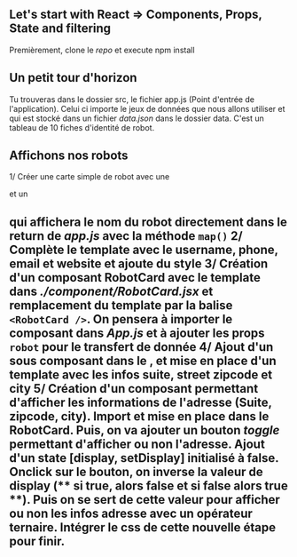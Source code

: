 ## Let's start with React => Components, Props, State and filtering

Premièrement, clone le *repo* et execute npm install

## Un petit tour d'horizon
Tu trouveras dans le dossier src, le fichier app.js (Point d'entrée de l'application). Celui ci importe le jeux de données que nous allons utiliser et qui est stocké dans un fichier *data.json* dans le dossier data. C'est un tableau de 10 fiches d'identité de robot.

## Affichons nos robots
1/ Créer une carte simple de robot avec une *<div>* et un *<h2>* qui affichera le nom du robot directement dans le return de *app.js* avec la méthode `map()`
2/ Complète le template avec le username, phone, email et website et ajoute du style
3/ Création d'un composant RobotCard avec le template dans *./component/RobotCard.jsx* et remplacement du template par la balise `<RobotCard />`. On pensera à importer le composant dans *App.js* et à ajouter les props `robot` pour le transfert de donnée
4/ Ajout d'un sous composant <RobotAdress /> dans le <RobotCard />, et mise en place d'un template avec les infos suite, street zipcode et city
5/ Création d'un composant <RobotAdress /> permettant d'afficher les informations de l'adresse (Suite, zipcode, city). Import et mise en place dans le RobotCard. Puis, on va ajouter un bouton *toggle* permettant d'afficher ou non l'adresse. Ajout d'un state [display, setDisplay] initialisé à false. Onclick sur le bouton, on inverse la valeur de display (** si true, alors false et si false alors true **). Puis on se sert de cette valeur pour afficher ou non les infos adresse avec un opérateur ternaire. Intégrer le css de cette nouvelle étape pour finir.


